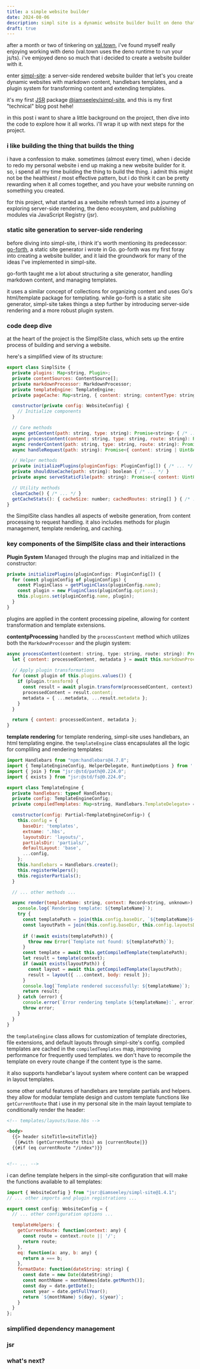 ```yaml
---
title: a simple website builder
date: 2024-08-06
description: simpl site is a dynamic website builder built on deno that features markdown, handlebars, and a plugin system for transforming content and extending templates.
draft: true
---
```


after a month or two of tinkering on [val.town](https://val.town), i've found myself really enjoying working with deno (val.town uses the deno runtime to run your js/ts). i've emjoyed deno so much that i decided to create a website builder with it.

enter [simpl-site](https://github.com/iamseeley/simpl-site): a server-side rendered website builder that let's you create dynamic websites with markdown content, handlebars templates, and a plugin system for transforming content and extending templates. 

it's my first [JSR](https://jsr.io/) package [@iamseeley/simpl-site](https://jsr.io/@iamseeley/simpl-site), and this is my first "technical" blog post hehe!

in this post i want to share a little background on the project, then dive into the code to explore how it all works. i'll wrap it up with next steps for the project.


### i like building the thing that builds the thing

i have a confession to make. sometimes (almost every time), when i decide to redo my personal website i end up making a new website builder for it. so, i spend all my time building the thing to build the thing. i admit this might not be the healthiest / most effective pattern, but i do think it can be pretty rewarding when it all comes together, and you have your website running on something you created.

for this project, what started as a website refresh turned into a journey of exploring server-side rendering, the deno ecosystem, and publishing modules via JavaScript Registry (jsr).

### static site generation to server-side rendering

before diving into simpl-site, i think it's worth mentioning its predecessor: [go-forth](https://github.com/iamseeley/go-forth), a static site generator i wrote in Go. go-forth was my first foray into creating a website builder, and it laid the groundwork for many of the ideas I've implemented in simpl-site. 

go-forth taught me a lot about structuring a site generator, handling markdown content, and managing templates. 

it uses a similar concept of collections for organizing content and uses Go's html/template package for templating. while go-forth is a static site generator, simpl-site takes things a step further by introducing server-side rendering and a more robust plugin system.

### code deep dive

at the heart of the project is the SimplSite class, which sets up the entire process of building and serving a website.

here's a simplified view of its structure:

```javascript
export class SimplSite {
  private plugins: Map<string, Plugin>;
  private contentSources: ContentSource[];
  private markdownProcessor: MarkdownProcessor;
  private templateEngine: TemplateEngine;
  private pageCache: Map<string, { content: string; contentType: string; status: number; lastModified: number }>;

  constructor(private config: WebsiteConfig) {
    // Initialize components
  }

  // Core methods
  async getContent(path: string, type: string): Promise<string> { /* ... */ }
  async processContent(content: string, type: string, route: string): Promise<{ content: string; metadata: Metadata }> { /* ... */ }
  async renderContent(path: string, type: string, route: string): Promise<{ content: string; contentType: string; status: number }> { /* ... */ }
  async handleRequest(path: string): Promise<{ content: string | Uint8Array; contentType: string; status: number }> { /* ... */ }

  // Helper methods
  private initializePlugins(pluginConfigs: PluginConfig[]) { /* ... */ }
  private shouldUseCache(path: string): boolean { /* ... */ }
  private async serveStaticFile(path: string): Promise<{ content: Uint8Array; contentType: string } | null> { /* ... */ }

  // Utility methods
  clearCache() { /* ... */ }
  getCacheStats(): { cacheSize: number; cachedRoutes: string[] } { /* ... */ }
}
```

the SimplSite class handles all aspects of website generation, from content processing to request handling. it also includes methods for plugin management, template rendering, and caching.

### key components of the SimplSite class and their interactions

**Plugin System** Managed through the plugins map and initialized in the constructor:

```javascript
private initializePlugins(pluginConfigs: PluginConfig[]) {
  for (const pluginConfig of pluginConfigs) {
    const PluginClass = getPluginClass(pluginConfig.name);
    const plugin = new PluginClass(pluginConfig.options);
    this.plugins.set(pluginConfig.name, plugin);
  }
}
```

plugins are applied in the content processing pipeline, allowing for content transformation and template extensions.

**contentpProcessing** handled by the `processContent` method which utilizes both the `MarkdownProcessor` and the plugin system:

```javascript
async processContent(content: string, type: string, route: string): Promise<{ content: string; metadata: Metadata }> {
  let { content: processedContent, metadata } = await this.markdownProcessor.execute(content);
  
  // Apply plugin transformations
  for (const plugin of this.plugins.values()) {
    if (plugin.transform) {
      const result = await plugin.transform(processedContent, context);
      processedContent = result.content;
      metadata = { ...metadata, ...result.metadata };
    }
  }

  return { content: processedContent, metadata };
}
```

**template rendering** for template rendering, simpl-site uses handlebars, an html templating engine. the `templateEngine` class encapsulates all the logic for compliling and rendering templates:

```javascript
import Handlebars from "npm:handlebars@4.7.8";
import { TemplateEngineConfig, HelperDelegate, RuntimeOptions } from '../types.ts';
import { join } from "jsr:@std/path@0.224.0";
import { exists } from "jsr:@std/fs@0.224.0";

export class TemplateEngine {
  private handlebars: typeof Handlebars;
  private config: TemplateEngineConfig;
  private compiledTemplates: Map<string, Handlebars.TemplateDelegate> = new Map();

  constructor(config: Partial<TemplateEngineConfig>) {
    this.config = {
      baseDir: 'templates',
      extname: '.hbs',
      layoutsDir: 'layouts/',
      partialsDir: 'partials/',
      defaultLayout: 'base',
      ...config,
    };
    this.handlebars = Handlebars.create();
    this.registerHelpers();
    this.registerPartials();
  }

  // ... other methods ...

  async render(templateName: string, context: Record<string, unknown>): Promise<string> {
    console.log(`Rendering template: ${templateName}`);
    try {
      const templatePath = join(this.config.baseDir, `${templateName}${this.config.extname}`);
      const layoutPath = join(this.config.baseDir, this.config.layoutsDir, `${this.config.defaultLayout}${this.config.extname}`);
      
      if (!await exists(templatePath)) {
        throw new Error(`Template not found: ${templatePath}`);
      }
      const template = await this.getCompiledTemplate(templatePath);
      let result = template(context);
      if (await exists(layoutPath)) {
        const layout = await this.getCompiledTemplate(layoutPath);
        result = layout({ ...context, body: result });
      }
      console.log(`Template rendered successfully: ${templateName}`);
      return result;
    } catch (error) {
      console.error(`Error rendering template ${templateName}:`, error);
      throw error;
    }
  }
}
```

the `templateEngine` class allows for customization of template directories, file extensions, and default layouts through simpl-site's config. compiled templates are cached in the `compiledTemplates` map, improving performance for frequently used templates. we don't have to recompile the template on every route change if the content type is the same. 

it also supports handlebar's layout system where content can be wrapped in layout templates.

some other useful features of handlebars are template partials and helpers. they allow for modular template design and custom template functions like `getCurrentRoute` that i use in my personal site in the main layout template to conditionally render the header:

```html
<!-- templates/layouts/base.hbs -->

<body>
  {{> header siteTitle=siteTitle}}
   {{#with (getCurrentRoute this) as |currentRoute|}}
  {{#if (eq currentRoute "/index")}}


<!-- ... -->
```

i can define template helpers in the simpl-site configuration that will make the functions available to all templates:

```javascript
import { WebsiteConfig } from "jsr:@iamseeley/simpl-site@1.4.1";
// ... other imports and plugin registrations ...

export const config: WebsiteConfig = {
  // ... other configuration options ...

  templateHelpers: {
    getCurrentRoute: function(context: any) {
      const route = context.route || '/';        
      return route;
    },
    eq: function(a: any, b: any) {
      return a === b;
    },
    formatDate: function(dateString: string) {
      const date = new Date(dateString);
      const monthName = monthNames[date.getMonth()];
      const day = date.getDate();
      const year = date.getFullYear();
      return `${monthName} ${day}, ${year}`;
    }
  }
};
```

### simplified dependency management


### jsr


### what's next?
